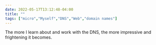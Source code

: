 ---date: 2022-05-17T13:12:48-04:00title: ""tags: ["micro","Myself","DNS","Web","domain names"]---The more I learn about and work with the DNS, the more impressive and frightening it becomes.